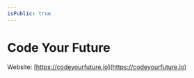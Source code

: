 ```yaml
---
isPublic: true
---
```


# Code Your Future

Website: [https://codeyourfuture.io](https://codeyourfuture.io)